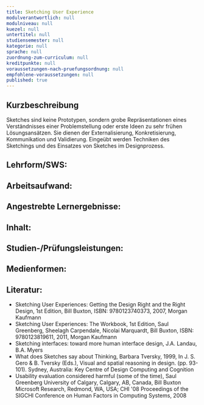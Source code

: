 ```yaml
---
title: Sketching User Experience
modulverantwortlich: null
modulniveau: null
kuezel: null
untertitel: null
studiensemester: null
kategorie: null
sprache: null
zuordnung-zum-curriculum: null
kreditpunkte: null
voraussetzungen-nach-pruefungsordnung: null
empfohlene-voraussetzungen: null
published: true
---
```


## Kurzbeschreibung
Sketches sind keine Prototypen, sondern grobe Repräsentationen eines Verständnisses einer Problemstellung oder erste Ideen zu sehr frühen Lösungsansätzen. Sie dienen der Externalisierung, Konkretisierung, Kommunikation und Validierung. Eingeübt werden Techniken des Sketchings und des Einsatzes von Sketches im Designprozess.

## Lehrform/SWS: 


## Arbeitsaufwand: 


## Angestrebte Lernergebnisse:


## Inhalt:


## Studien-/Prüfungsleistungen:


## Medienformen:


## Literatur:
- Sketching User Experiences: Getting the Design Right and the Right Design, 1st Edition, Bill Buxton, ISBN: 9780123740373, 2007, Morgan Kaufmann	
- Sketching User Experiences: The Workbook, 1st Edition, Saul Greenberg, Sheelagh Carpendale, Nicolai Marquardt, Bill Buxton, ISBN: 9780123819611, 2011, Morgan Kaufmann
- Sketching interfaces: toward more human interface design, J.A. Landau, B.A. Myers
- What does Sketches say about Thinking, Barbara Tversky, 1999, In J. S. Gero & B. Tversky (Eds.), Visual and spatial reasoning in design. (pp. 93-101). Sydney, Australia: Key Centre of Design Computing and Cognition
- Usability evaluation considered harmful (some of the time), Saul Greenberg University of Calgary, Calgary, AB, Canada, Bill Buxton Microsoft Research, Redmond, WA, USA; CHI '08 Proceedings of the SIGCHI Conference on Human Factors in Computing Systems, 2008

